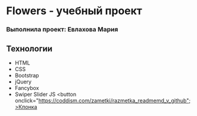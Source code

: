 # Flowers - учебный проект
### Выполнила проект: Евлахова Мария

## Технологии
- HTML 
- CSS 
- Bootstrap
- jQuery
- Fancybox
- Swiper Slider JS
<button onclick="https://coddism.com/zametki/razmetka_readmemd_v_github";>Кпонка</button>
